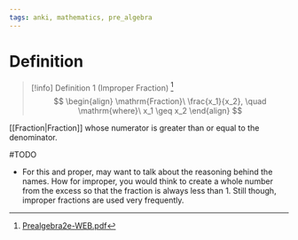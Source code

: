 ```yaml
---
tags: anki, mathematics, pre_algebra
---
```


# Definition

> [!info] Definition 1 (Improper Fraction) [^1]
> $$
> \begin{align}
> \mathrm{Fraction}\ \frac{x_1}{x_2}, \quad \mathrm{where}\ x_1 \geq x_2
> \end{align}
> $$

[[Fraction|Fraction]] whose numerator is greater than or equal to the denominator.

#TODO

- For this and proper, may want to talk about the reasoning behind the names. How for improper, you would think to create a whole number from the excess so that the fraction is always less than 1. Still though, improper fractions are used very frequently.

[^1]: [Prealgebra2e-WEB.pdf](zotero://open-pdf/library/items/W4QW2QZI?page=287)